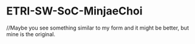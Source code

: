 # ETRI-SW-SoC-MinjaeChoi


//Maybe you see something similar to my form and it might be better, but mine is the original.
